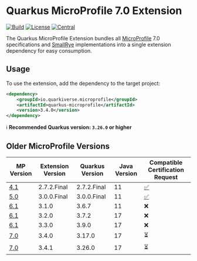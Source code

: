 # Quarkus MicroProfile 7.0 Extension

[![Build](https://github.com/quarkiverse/quarkus-microprofile/workflows/Build/badge.svg?branch=main)](https://github.com/quarkiverse/quarkus-microprofile/actions?query=workflow%3ABuild+branch%3Amain)
[![License](https://img.shields.io/github/license/quarkiverse/quarkiverse-jberet.svg)](http://www.apache.org/licenses/LICENSE-2.0)
[![Central](https://img.shields.io/maven-central/v/io.quarkiverse.microprofile/quarkus-microprofile-parent?color=green)](https://search.maven.org/search?q=a:quarkus-microprofile-parent)

The Quarkus MicroProfile Extension bundles all [MicroProfile](https://microprofile.io) 7.0 specifications and 
[SmallRye](https://smallrye.io) implementations into a single extension dependency for easy consumption.

## Usage

To use the extension, add the dependency to the target project:

```xml
<dependency>
    <groupId>io.quarkiverse.microprofile</groupId>
    <artifactId>quarkus-microprofile</artifactId>
    <version>3.4.0</version>
</dependency>
```

:information_source: **Recommended Quarkus version: `3.26.0` or higher**

## Older MicroProfile Versions

| MP Version                                     | Extension Version | Quarkus Version | Java Version | Compatible Certification Request                                         |
|------------------------------------------------|-------------------|-----------------|--------------|--------------------------------------------------------------------------|
| [4.1](https://microprofile.io/compatible/4-1/) | 2.7.2.Final       | 2.7.2.Final     | 11           | [:white_check_mark:](https://github.com/eclipse/microprofile/issues/247) |
| [5.0](https://microprofile.io/compatible/5-0/) | 3.0.0.Final       | 3.0.0.Final     | 11           | [:white_check_mark:](https://github.com/eclipse/microprofile/issues/315) |
| [6.1](https://microprofile.io/compatible/6-1/) | 3.1.0             | 3.6.7           | 11           | :x:                                                                      |
| [6.1](https://microprofile.io/compatible/6-1/) | 3.2.0             | 3.7.2           | 17           | :x:                                                                      |
| [6.1](https://microprofile.io/compatible/6-1/) | 3.3.0             | 3.9.0           | 17           | :x:                                                                      |
| [7.0](https://microprofile.io/compatible/7-0/) | 3.4.0             | 3.17.0          | 17           | :hourglass_flowing_sand:                                                 |
| [7.0](https://microprofile.io/compatible/7-0/) | 3.4.1             | 3.26.0          | 17           | :hourglass_flowing_sand:                                                 |
